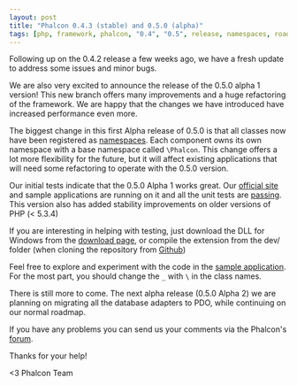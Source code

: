 ```yaml
---
layout: post
title: "Phalcon 0.4.3 (stable) and 0.5.0 (alpha)"
tags: [php, framework, phalcon, "0.4", "0.5", release, namespaces, roadmap, "0.x"]
---
```

Following up on the 0.4.2 release a few weeks ago, we have a fresh update to address some issues and minor bugs.

We are also very excited to announce the release of the 0.5.0 alpha 1 version! This new branch offers many improvements and a huge refactoring of the framework. We are happy that the changes we have introduced have increased performance even more.

<!--more-->
The biggest change in this first Alpha release of 0.5.0 is that all classes now have been registered as [namespaces](http://www.php.net/manual/en/language.namespaces.rationale.php). Each component owns its own namespace with a base namespace called `\Phalcon`. This change offers a lot more flexibility for the future, but it will affect existing applications that will need some refactoring to operate with the 0.5.0 version.

Our initial tests indicate that the 0.5.0 Alpha 1 works great. Our [official site](https://github.com/phalcon/website) and sample applications are running on it and all the unit tests are [passing](http://travis-ci.org/#!/phalcon/cphalcon). This version also has added stability improvements on older versions of PHP (< 5.3.4)

If you are interesting in helping with testing, just download the DLL for Windows from the [download page](https://phalcon.io/download), or compile the extension from the dev/ folder (when cloning the repository from [Github](https://github.com/phalcon/cphalcon/))

Feel free to explore and experiment with the code in the [sample application](https://github.com/phalcon/invo). For the most part, you should change the `_` with `\` in the class names.

There is still more to come. The next alpha release (0.5.0 Alpha 2) we are planning on migrating all the database adapters to PDO, while continuing on our normal roadmap.

If you have any problems you can send us your comments via the Phalcon's [forum](https://forum.phalcon.io).

Thanks for your help!

<3 Phalcon Team